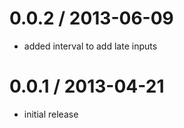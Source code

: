 
0.0.2 / 2013-06-09
==================

  * added interval to add late inputs

0.0.1 / 2013-04-21
==================

  * initial release
